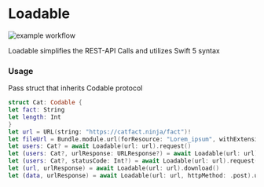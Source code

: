 # Loadable

![example workflow](https://github.com/github/docs/actions/workflows/swift.yml/badge.svg)

 Loadable simplifies the REST-API Calls and utilizes Swift 5 syntax

### Usage

Pass struct that inherits Codable protocol

``` swift
struct Cat: Codable {
let fact: String
let length: Int
}
let url = URL(string: "https://catfact.ninja/fact")!
let fileUrl = Bundle.module.url(forResource: "Lorem_ipsum", withExtension:"pdf")!
let users: Cat? = await Loadable(url: url).request()
let (users: Cat?, urlResponse: URLResponse?) = await Loadable(url: url).request()
let (users: Cat?, statusCode: Int?) = await Loadable(url: url).request()
let (url, urlResponse) = await Loadable(url: url).download()
let (data, urlResponse) = await Loadable(url: url, httpMethod: .post).upload(fileUrl: fileUrl)
```
